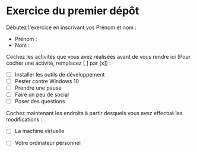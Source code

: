 # Exercice du premier dépôt

 Débutez l'exercice en inscrivant vos Prénom et nom :

 - Prénom : 
 - Nom : 

 Cochez les activités que vous avez réalisées avant de vous rendre ici (Pour cocher une activité, remplacez [ ] par [x]) :

 - [ ] Installer les outils de développement
 - [ ] Pester contre Windows 10
 - [ ] Prendre une pause
 - [ ] Faire un peu de social
 - [ ] Poser des questions

 Cochez maintenant les endroits à partir desquels vous avez effectué les modifications :

 - [ ] La machine virtuelle
 - [ ] Votre ordinateur personnel
 
